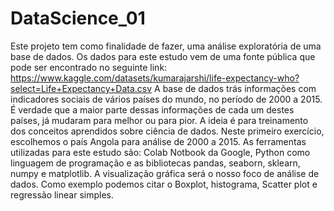 # DataScience_01
Este projeto tem como finalidade de fazer, uma análise exploratória de uma base de dados.
Os dados para este estudo vem de uma fonte pública que pode ser encontrado no seguinte link:
https://www.kaggle.com/datasets/kumarajarshi/life-expectancy-who?select=Life+Expectancy+Data.csv
A base de dados trás informações com indicadores sociais de vários países do mundo, no período de 2000
a 2015. É verdade que a maior parte dessas informações de cada um destes países, já mudaram para melhor
ou para pior. A ideia é para treinamento dos conceitos aprendidos sobre ciência de dados.
Neste primeiro exercício, escolhemos o país Angola para análise de 2000 a 2015.
As ferramentas utilizadas para este estudo são: Colab Notbook da Google, Python como linguagem de programação e
as bibliotecas pandas, seaborn, sklearn, numpy e matplotlib. A visualização gráfica será o nosso foco de análise
de dados. Como exemplo podemos citar o Boxplot, histograma, Scatter plot e regressão linear simples.
